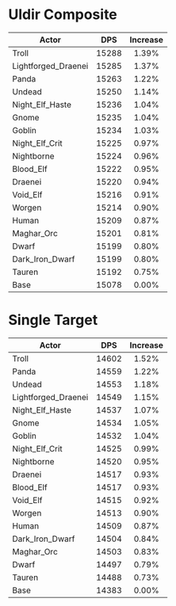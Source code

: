 # Uldir Composite
| Actor | DPS | Increase |
|---|:---:|:---:|
|Troll|15288|1.39%|
|Lightforged_Draenei|15285|1.37%|
|Panda|15263|1.22%|
|Undead|15250|1.14%|
|Night_Elf_Haste|15236|1.04%|
|Gnome|15235|1.04%|
|Goblin|15234|1.03%|
|Night_Elf_Crit|15225|0.97%|
|Nightborne|15224|0.96%|
|Blood_Elf|15222|0.95%|
|Draenei|15220|0.94%|
|Void_Elf|15216|0.91%|
|Worgen|15214|0.90%|
|Human|15209|0.87%|
|Maghar_Orc|15201|0.81%|
|Dwarf|15199|0.80%|
|Dark_Iron_Dwarf|15199|0.80%|
|Tauren|15192|0.75%|
|Base|15078|0.00%|

# Single Target
| Actor | DPS | Increase |
|---|:---:|:---:|
|Troll|14602|1.52%|
|Panda|14559|1.22%|
|Undead|14553|1.18%|
|Lightforged_Draenei|14549|1.15%|
|Night_Elf_Haste|14537|1.07%|
|Gnome|14534|1.05%|
|Goblin|14532|1.04%|
|Night_Elf_Crit|14525|0.99%|
|Nightborne|14520|0.95%|
|Draenei|14517|0.93%|
|Blood_Elf|14517|0.93%|
|Void_Elf|14515|0.92%|
|Worgen|14513|0.90%|
|Human|14509|0.87%|
|Dark_Iron_Dwarf|14504|0.84%|
|Maghar_Orc|14503|0.83%|
|Dwarf|14497|0.79%|
|Tauren|14488|0.73%|
|Base|14383|0.00%|
